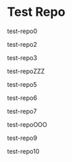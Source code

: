 # Test Repo

test-repo0

test-repo2

test-repo3

test-repoZZZ

test-repo5

test-repo6

test-repo7

test-repoOOO

test-repo9

test-repo10

